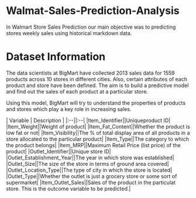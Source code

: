 # Walmat-Sales-Prediction-Analysis
In Walmart Store Sales Prediction our main objective was to predicting stores weekly sales using historical markdown data.

# Dataset Information
The data scientists at BigMart have collected 2013 sales data for 1559 products across 10 stores in different cities. Also, certain attributes of each product and store have been defined. The aim is to build a predictive model and find out the sales of each product at a particular store.

Using this model, BigMart will try to understand the properties of products and stores which play a key role in increasing sales.

| Variable | Description |
|:--||:--|
|Item_Identifier||Uniqueproduct ID|
|Item_Weight||Weight of product|
|Item_Fat_Content||Whether the product is low fat or not|
|Item_Visibility||The % of total display area of all products in a store allocated to the particular product|
|Item_Type||The category to which the product belongs|
|Item_MRP||Maximum Retail Price (list price) of the product|
|Outlet_Identifier||Unique store ID|
|Outlet_Establishment_Year||The year in which store was established|
|Outlet_Size||The size of the store in terms of ground area covered|
|Outlet_Location_Type||The type of city in which the store is located|
|Outlet_Type||Whether the outlet is just a grocery store or some sort of supermarket|
|Item_Outlet_Sales||Sales of the product in the particulat store. This is the outcome variable to be predicted.|
